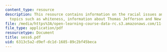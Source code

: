```yaml
---
content_type: resource
description: This resource contains information on the racial issues and includes
  topics such as whiteness, information about Thomas Jefferson and New Orleans.
file: /media/https%3A/open-learning-course-data-rc.s3.amazonaws.com/11-945-katrina-practicum-spring-2006/6313c5a2d9efdc1d168589c2bf45beca_sess6.pdf
file_type: application/pdf
resourcetype: Document
title: sess6.pdf
uid: 6313c5a2-d9ef-dc1d-1685-89c2bf45beca
---
```

